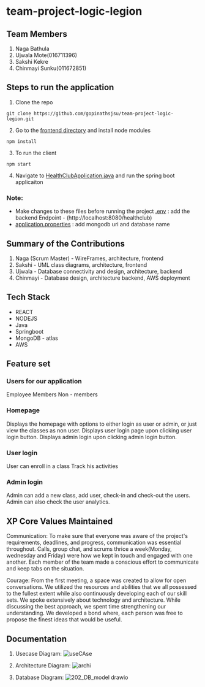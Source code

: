 # team-project-logic-legion

## Team Members
1. Naga Bathula
2. Ujwala Mote(016711396)
3. Sakshi Kekre
4. Chinmayi Sunku(011672851)

## Steps to run the application
1. Clone the repo
```
git clone https://github.com/gopinathsjsu/team-project-logic-legion.git
```
2. Go to the [frontend directory](https://github.com/gopinathsjsu/team-project-logic-legion/new/main?readme=1#:~:text=.mvn-,frontend,-src) and install node modules
```
npm install
```
3. To run the client
```
npm start
```
4. Navigate to [HealthClubApplication.java](https://github.com/gopinathsjsu/team-project-logic-legion/new/main?readme=1#:~:text=HealthClubApplication) and run the spring boot applicaiton 

### Note: 
- Make changes to these files before running the project
[.env](https://github.com/gopinathsjsu/team-project-logic-legion/blob/main/frontend/.env) : add the backend Endpoint - (http://localhost:8080/healthclub)
- [application.properties](https://github.com/gopinathsjsu/team-project-logic-legion/blob/main/src/main/resources/application.properties) : add mongodb uri and database name

## Summary of the Contributions
1. Naga (Scrum Master) - WireFrames, architecture, frontend
2. Sakshi - UML class diagrams, architecture, frontend
3. Ujwala - Database connectivity and design, architecture, backend
4. Chinmayi - Database design, architecture backend, AWS deployment

## Tech Stack
- REACT
- NODEJS
- Java
- Springboot
- MongoDB - atlas
- AWS

## Feature set

### Users for our application
Employee
Members
Non - members

### Homepage
Displays the homepage with options to either login as user or admin, or just view the classes as non user.
Displays user login page upon clicking user login button.
Displays admin login upon clicking admin login button.

### User login
User can enroll in a class
Track his activities

### Admin login
Admin can add a new class, add user, check-in and check-out the users.
Admin can also check the user analytics.

## XP Core Values Maintained
Communication: To make sure that everyone was aware of the project's requirements, deadlines, and progress, communication was essential throughout. Calls, group chat, and scrums thrice a week(Monday, wednesday and Friday) were how we kept in touch and engaged with one another. Each member of the team made a conscious effort to communicate and keep tabs on the situation.

Courage: From the first meeting, a space was created to allow for open conversations. We utilized the resources and abilities that we all possessed to the fullest extent while also continuously developing each of our skill sets. We spoke extensively about technology and architecture. While discussing the best approach, we spent time strengthening our understanding. We developed a bond where, each person was free to propose the finest ideas that would be useful.

## Documentation

1. Usecase Diagram:
![useCAse](https://github.com/gopinathsjsu/team-project-logic-legion/assets/112213523/7bcc1c62-bb18-435c-bb18-f65a91d18b89)

2. Architecture Diagram:
![archi](https://github.com/gopinathsjsu/team-project-logic-legion/assets/112213523/a36b2789-378a-48f7-949d-e6fe9bef8fb3)

3. Database Diagram:
![202_DB_model drawio](https://github.com/gopinathsjsu/team-project-logic-legion/assets/112213523/293ffa02-4770-4ba1-b63b-fdf18d682258)


